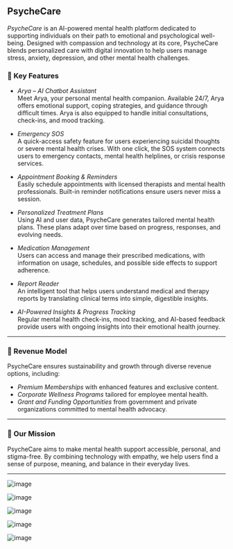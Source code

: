 
## PsycheCare

*PsycheCare* is an AI-powered mental health platform dedicated to supporting individuals on their path to emotional and psychological well-being. Designed with compassion and technology at its core, PsycheCare blends personalized care with digital innovation to help users manage stress, anxiety, depression, and other mental health challenges.

### 🌟 Key Features

- *Arya – AI Chatbot Assistant*  
  Meet Arya, your personal mental health companion. Available 24/7, Arya offers emotional support, coping strategies, and guidance through difficult times. Arya is also equipped to handle initial consultations, check-ins, and mood tracking.

- *Emergency SOS*  
  A quick-access safety feature for users experiencing suicidal thoughts or severe mental health crises. With one click, the SOS system connects users to emergency contacts, mental health helplines, or crisis response services.

- *Appointment Booking & Reminders*  
  Easily schedule appointments with licensed therapists and mental health professionals. Built-in reminder notifications ensure users never miss a session.

- *Personalized Treatment Plans*  
  Using AI and user data, PsycheCare generates tailored mental health plans. These plans adapt over time based on progress, responses, and evolving needs.

- *Medication Management*  
  Users can access and manage their prescribed medications, with information on usage, schedules, and possible side effects to support adherence.

- *Report Reader*  
  An intelligent tool that helps users understand medical and therapy reports by translating clinical terms into simple, digestible insights.

- *AI-Powered Insights & Progress Tracking*  
  Regular mental health check-ins, mood tracking, and AI-based feedback provide users with ongoing insights into their emotional health journey.

---

### 💼 Revenue Model

PsycheCare ensures sustainability and growth through diverse revenue options, including:

- *Premium Memberships* with enhanced features and exclusive content.
- *Corporate Wellness Programs* tailored for employee mental health.
- *Grant and Funding Opportunities* from government and private organizations committed to mental health advocacy.

---

### 🎯 Our Mission

PsycheCare aims to make mental health support accessible, personal, and stigma-free. By combining technology with empathy, we help users find a sense of purpose, meaning, and balance in their everyday lives.

---
![image](https://github.com/user-attachments/assets/b359ca30-64c7-47fb-bc13-8e463b834327)

![image](https://github.com/user-attachments/assets/74385c08-67e5-4477-97ec-2a5b9ad9f783)

![image](https://github.com/user-attachments/assets/17f0efa7-af14-47a5-b94f-314aec7750ca)

![image](https://github.com/user-attachments/assets/a0236ef2-45bc-44e3-acbb-cc2c6be992a1)

![image](https://github.com/user-attachments/assets/fc0ac485-fd2c-4c66-a634-9b981a31757e)




